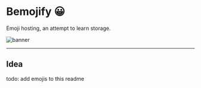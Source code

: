 # Bemojify 😀
Emoji hosting, an attempt to learn storage.

![banner](https://i.imgur.com/DCD5plF.png)

---

## Idea
todo: add emojis to this readme

